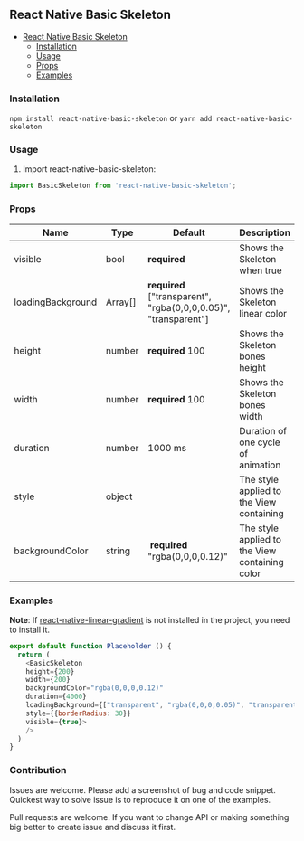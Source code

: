 ## React Native Basic Skeleton

- [React Native Basic Skeleton](#react-native-basic-skeleton)
  - [Installation](#installation)
  - [Usage](#usage)
  - [Props](#props)
  - [Examples](#examples)

### Installation

`npm install react-native-basic-skeleton`
 or
`yarn add react-native-basic-skeleton`

### Usage

1.  Import react-native-basic-skeleton:

```javascript
import BasicSkeleton from 'react-native-basic-skeleton';
```

### Props

| Name               | Type             | Default                 | Description                                                                                                                       |
| ------------------ | ---------------- | ----------------------- | --------------------------------------------------------------------------------------------------------------------------------- |
| visible          | bool             | **required**            | Shows the Skeleton when true                                                                                                |                                                                                     |
|loadingBackground |Array[] |**required** ["transparent", "rgba(0,0,0,0.05)", "transparent"] |Shows the Skeleton linear color|
| height | number | **required** 100|  Shows the Skeleton bones height |
| width | number | **required** 100|  Shows the Skeleton bones width  |
| duration           | number           | 1000 ms                 | Duration of one cycle of animation                                                                                                |
| style     | object           |               | The style applied to the View containing                                                                             |
|backgroundColor | string | **required** "rgba(0,0,0,0.12)" |  The style applied to the View containing color     

### Examples
**Note**: If [react-native-linear-gradient](https://github.com/software-mansion/react-native-reanimated) is not installed in the project, you need to install it.

```javascript
export default function Placeholder () {
  return (
    <BasicSkeleton
    height={200}
    width={200}
    backgroundColor="rgba(0,0,0,0.12)"
    duration={4000}
    loadingBackground={["transparent", "rgba(0,0,0,0.05)", "transparent"]}
    style={{borderRadius: 30}}
    visible={true}>
    />
  )
}
```

### Contribution
Issues are welcome. Please add a screenshot of bug and code snippet. Quickest way to solve issue is to reproduce it on one of the examples.

Pull requests are welcome. If you want to change API or making something big better to create issue and discuss it first.

